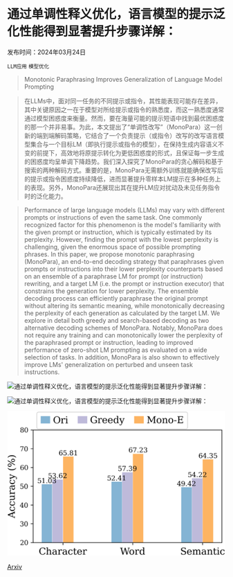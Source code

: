 # 通过单调性释义优化，语言模型的提示泛化性能得到显著提升步骤详解：

发布时间：2024年03月24日

`LLM应用` `模型优化`

> Monotonic Paraphrasing Improves Generalization of Language Model Prompting

> 在LLMs中，面对同一任务的不同提示或指令，其性能表现可能存在差异，其中关键原因之一在于模型对所给提示或指令的熟悉度，而这一熟悉度通常通过模型困惑度来衡量。然而，要在海量可能的提示短语中找到最优困惑度的那一个并非易事。为此，本文提出了“单调性改写”（MonoPara）这一创新的端到端解码策略，它结合了一个负责提示（或指令）改写的改写语言模型集合与一个目标LM（即执行提示或指令的模型），在保持生成内容语义不变的前提下，高效地将原提示转化为更低困惑度的形式，且保证每一步生成的困惑度均呈单调下降趋势。我们深入探究了MonoPara的贪心解码和基于搜索的两种解码方式。重要的是，MonoPara无需额外训练就能确保改写后的提示或指令困惑度持续降低，进而显著提升零样本LM提示在多种任务上的表现。另外，MonoPara还展现出其在提升LM应对扰动及未见任务指令时的泛化能力。

> Performance of large language models (LLMs) may vary with different prompts or instructions of even the same task. One commonly recognized factor for this phenomenon is the model's familiarity with the given prompt or instruction, which is typically estimated by its perplexity. However, finding the prompt with the lowest perplexity is challenging, given the enormous space of possible prompting phrases. In this paper, we propose monotonic paraphrasing (MonoPara), an end-to-end decoding strategy that paraphrases given prompts or instructions into their lower perplexity counterparts based on an ensemble of a paraphrase LM for prompt (or instruction) rewriting, and a target LM (i.e. the prompt or instruction executor) that constrains the generation for lower perplexity. The ensemble decoding process can efficiently paraphrase the original prompt without altering its semantic meaning, while monotonically decreasing the perplexity of each generation as calculated by the target LM. We explore in detail both greedy and search-based decoding as two alternative decoding schemes of MonoPara. Notably, MonoPara does not require any training and can monotonically lower the perplexity of the paraphrased prompt or instruction, leading to improved performance of zero-shot LM prompting as evaluated on a wide selection of tasks. In addition, MonoPara is also shown to effectively improve LMs' generalization on perturbed and unseen task instructions.

![通过单调性释义优化，语言模型的提示泛化性能得到显著提升步骤详解：](../../../paper_images/2403.16038/)

![通过单调性释义优化，语言模型的提示泛化性能得到显著提升步骤详解：](../../../paper_images/2403.16038/)

![通过单调性释义优化，语言模型的提示泛化性能得到显著提升步骤详解：](../../../paper_images/2403.16038/figer_csr.png)

[Arxiv](https://arxiv.org/abs/2403.16038)